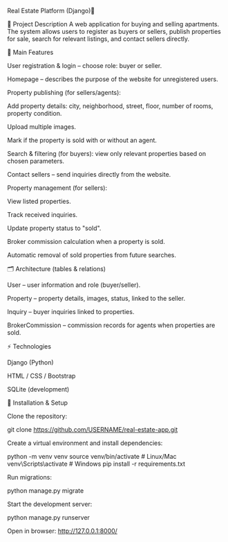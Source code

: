 Real Estate Platform (Django)🏡

📌 Project Description
A web application for buying and selling apartments.
The system allows users to register as buyers or sellers, publish properties for sale, search for relevant listings, and contact sellers directly.

🧩 Main Features

User registration & login – choose role: buyer or seller.

Homepage – describes the purpose of the website for unregistered users.

Property publishing (for sellers/agents):

Add property details: city, neighborhood, street, floor, number of rooms, property condition.

Upload multiple images.

Mark if the property is sold with or without an agent.

Search & filtering (for buyers): view only relevant properties based on chosen parameters.

Contact sellers – send inquiries directly from the website.

Property management (for sellers):

View listed properties.

Track received inquiries.

Update property status to "sold".

Broker commission calculation when a property is sold.

Automatic removal of sold properties from future searches.

🗂 Architecture (tables & relations)

User – user information and role (buyer/seller).

Property – property details, images, status, linked to the seller.

Inquiry – buyer inquiries linked to properties.

BrokerCommission – commission records for agents when properties are sold.

⚡ Technologies

Django (Python)

HTML / CSS / Bootstrap

SQLite (development)

📝 Installation & Setup

Clone the repository:

git clone https://github.com/USERNAME/real-estate-app.git


Create a virtual environment and install dependencies:

python -m venv venv
source venv/bin/activate  # Linux/Mac
venv\Scripts\activate     # Windows
pip install -r requirements.txt


Run migrations:

python manage.py migrate


Start the development server:

python manage.py runserver


Open in browser: http://127.0.0.1:8000/
